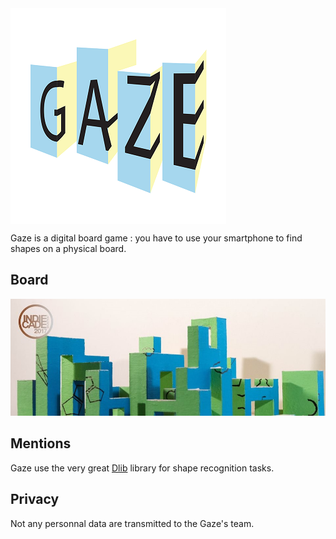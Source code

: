 <img align="center" src="images/logo.png" alt="Gaze logo">

Gaze is a digital board game : you have to use your smartphone to find shapes on a physical board.

## Board ##

![Gaze board](/images/board.jpg)

## Mentions ##

Gaze use the very great [Dlib](http://dlib.net "Dlib") library for shape recognition tasks.

## Privacy ##

Not any personnal data are transmitted to the Gaze's team.
